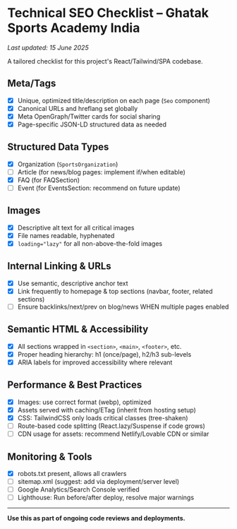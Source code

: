 
# Technical SEO Checklist – Ghatak Sports Academy India

_Last updated: 15 June 2025_

A tailored checklist for this project's React/Tailwind/SPA codebase.

## Meta/Tags
- [x] Unique, optimized title/description on each page (`Seo` component)
- [x] Canonical URLs and hreflang set globally
- [x] Meta OpenGraph/Twitter cards for social sharing
- [x] Page-specific JSON-LD structured data as needed

## Structured Data Types
- [x] Organization (`SportsOrganization`)
- [ ] Article (for news/blog pages: implement if/when editable)
- [x] FAQ (for FAQSection)
- [ ] Event (for EventsSection: recommend on future update)

## Images
- [x] Descriptive alt text for all critical images
- [x] File names readable, hyphenated
- [x] `loading="lazy"` for all non-above-the-fold images

## Internal Linking & URLs
- [x] Use semantic, descriptive anchor text
- [x] Link frequently to homepage & top sections (navbar, footer, related sections)
- [ ] Ensure backlinks/next/prev on blog/news WHEN multiple pages enabled

## Semantic HTML & Accessibility
- [x] All sections wrapped in `<section>`, `<main>`, `<footer>`, etc.
- [x] Proper heading hierarchy: h1 (once/page), h2/h3 sub-levels
- [x] ARIA labels for improved accessibility where relevant

## Performance & Best Practices
- [x] Images: use correct format (webp), optimized
- [x] Assets served with caching/ETag (inherit from hosting setup)
- [x] CSS: TailwindCSS only loads critical classes (tree-shaken)
- [ ] Route-based code splitting (React.lazy/Suspense if code grows)
- [ ] CDN usage for assets: recommend Netlify/Lovable CDN or similar

## Monitoring & Tools
- [x] robots.txt present, allows all crawlers
- [ ] sitemap.xml (suggest: add via deployment/server level)
- [ ] Google Analytics/Search Console verified
- [ ] Lighthouse: Run before/after deploy, resolve major warnings

---
**Use this as part of ongoing code reviews and deployments.**
